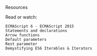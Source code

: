 Resources

Read or watch:

    ECMAScript 6 - ECMAScript 2015
    Statements and declarations
    Arrow functions
    Default parameters
    Rest parameter
    Demystifying ES6 Iterables & Iterators
